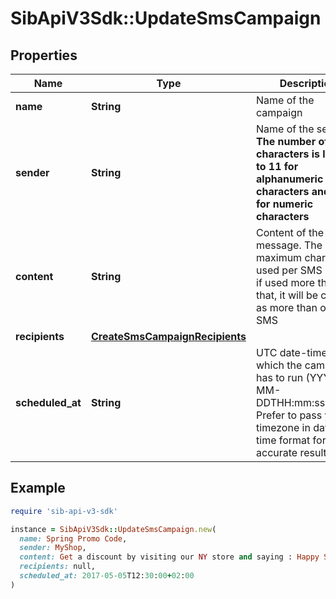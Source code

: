 # SibApiV3Sdk::UpdateSmsCampaign

## Properties

| Name | Type | Description | Notes |
| ---- | ---- | ----------- | ----- |
| **name** | **String** | Name of the campaign | [optional] |
| **sender** | **String** | Name of the sender. **The number of characters is limited to 11 for alphanumeric characters and 15 for numeric characters** | [optional] |
| **content** | **String** | Content of the message. The maximum characters used per SMS is 160, if used more than that, it will be counted as more than one SMS | [optional] |
| **recipients** | [**CreateSmsCampaignRecipients**](CreateSmsCampaignRecipients.md) |  | [optional] |
| **scheduled_at** | **String** | UTC date-time on which the campaign has to run (YYYY-MM-DDTHH:mm:ss.SSSZ). Prefer to pass your timezone in date-time format for accurate result. | [optional] |

## Example

```ruby
require 'sib-api-v3-sdk'

instance = SibApiV3Sdk::UpdateSmsCampaign.new(
  name: Spring Promo Code,
  sender: MyShop,
  content: Get a discount by visiting our NY store and saying : Happy Spring!,
  recipients: null,
  scheduled_at: 2017-05-05T12:30:00+02:00
)
```

